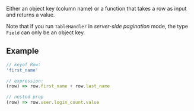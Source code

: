 

Either an object key (column name) or a function that takes a row as input and returns a value.

Note that if you run `TableHandler` in *server-side pagination* mode, the type `Field` can only be an object key.

## Example

```ts
// keyof Row: 
'first_name'

// expression:
(row) => row.first_name + row.last_name

// nested prop
(row) => row.user.login_count.value
```